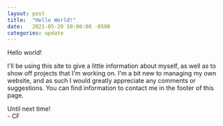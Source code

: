 ```yaml
---
layout: post
title:  "Hello World!"
date:   2021-05-20 10:00:00 -0500
categories: update
---
```

Hello world!

I'll be using this site to give a little information about myself, as well as to show off projects that I'm working on. I'm a bit new to managing my own website, and as such I would greatly appreciate any comments or suggestions. You can find information to contact me in the footer of this page.

Until next time!  
\- CF
